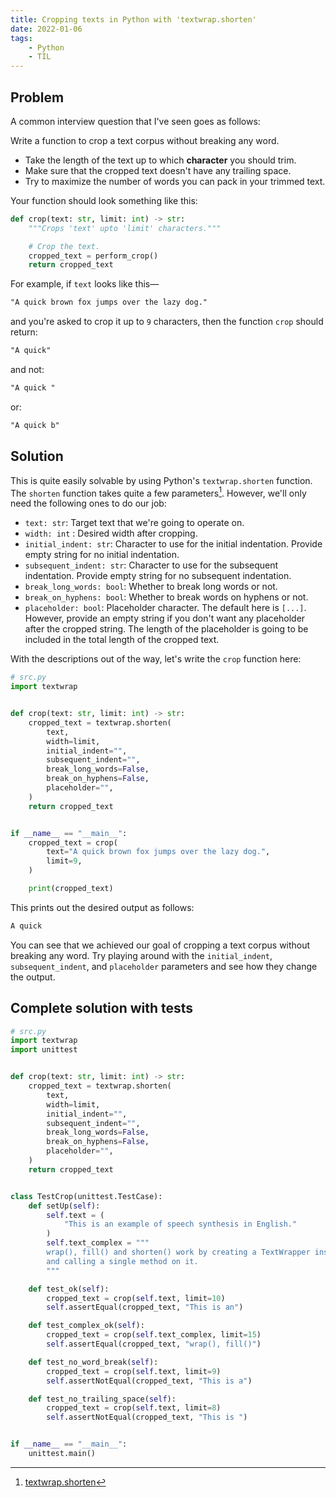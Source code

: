 ```yaml
---
title: Cropping texts in Python with 'textwrap.shorten'
date: 2022-01-06
tags:
    - Python
    - TIL
---
```


## Problem

A common interview question that I've seen goes as follows:

Write a function to crop a text corpus without breaking any word.

-   Take the length of the text up to which **character** you should trim.
-   Make sure that the cropped text doesn't have any trailing space.
-   Try to maximize the number of words you can pack in your trimmed text.

Your function should look something like this:

```python
def crop(text: str, limit: int) -> str:
    """Crops 'text' upto 'limit' characters."""

    # Crop the text.
    cropped_text = perform_crop()
    return cropped_text
```

For example, if `text` looks like this—

```txt
"A quick brown fox jumps over the lazy dog."
```

and you're asked to crop it up to `9` characters, then the function `crop` should return:

```txt
"A quick"
```

and not:

```txt
"A quick "
```

or:

```txt
"A quick b"
```

## Solution

This is quite easily solvable by using Python's `textwrap.shorten` function. The `shorten`
function takes quite a few parameters[^1]. However, we'll only need the following ones to do
our job:

-   `text: str`: Target text that we're going to operate on.
-   `width: int` : Desired width after cropping.
-   `initial_indent: str`: Character to use for the initial indentation. Provide empty
    string for no initial indentation.
-   `subsequent_indent: str`: Character to use for the subsequent indentation. Provide empty
    string for no subsequent indentation.
-   `break_long_words: bool`: Whether to break long words or not.
-   `break_on_hyphens: bool`: Whether to break words on hyphens or not.
-   `placeholder: bool`: Placeholder character. The default here is `[...]`. However,
    provide an empty string if you don't want any placeholder after the cropped string. The
    length of the placeholder is going to be included in the total length of the cropped
    text.

With the descriptions out of the way, let's write the `crop` function here:

```python
# src.py
import textwrap


def crop(text: str, limit: int) -> str:
    cropped_text = textwrap.shorten(
        text,
        width=limit,
        initial_indent="",
        subsequent_indent="",
        break_long_words=False,
        break_on_hyphens=False,
        placeholder="",
    )
    return cropped_text


if __name__ == "__main__":
    cropped_text = crop(
        text="A quick brown fox jumps over the lazy dog.",
        limit=9,
    )

    print(cropped_text)
```

This prints out the desired output as follows:

```txt
A quick
```

You can see that we achieved our goal of cropping a text corpus without breaking any word.
Try playing around with the `initial_indent`, `subsequent_indent`, and `placeholder`
parameters and see how they change the output.

## Complete solution with tests

```python
# src.py
import textwrap
import unittest


def crop(text: str, limit: int) -> str:
    cropped_text = textwrap.shorten(
        text,
        width=limit,
        initial_indent="",
        subsequent_indent="",
        break_long_words=False,
        break_on_hyphens=False,
        placeholder="",
    )
    return cropped_text


class TestCrop(unittest.TestCase):
    def setUp(self):
        self.text = (
            "This is an example of speech synthesis in English."
        )
        self.text_complex = """
        wrap(), fill() and shorten() work by creating a TextWrapper instance
        and calling a single method on it.
        """

    def test_ok(self):
        cropped_text = crop(self.text, limit=10)
        self.assertEqual(cropped_text, "This is an")

    def test_complex_ok(self):
        cropped_text = crop(self.text_complex, limit=15)
        self.assertEqual(cropped_text, "wrap(), fill()")

    def test_no_word_break(self):
        cropped_text = crop(self.text, limit=9)
        self.assertNotEqual(cropped_text, "This is a")

    def test_no_trailing_space(self):
        cropped_text = crop(self.text, limit=8)
        self.assertNotEqual(cropped_text, "This is ")


if __name__ == "__main__":
    unittest.main()
```

[^1]: [textwrap.shorten](https://docs.python.org/3/library/textwrap.html#textwrap.shorten)

